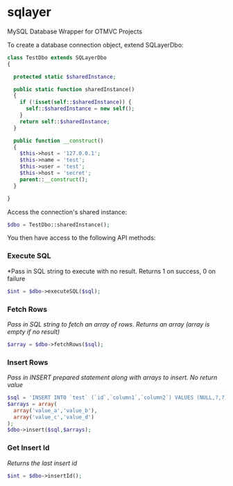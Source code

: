 # sqlayer
MySQL Database Wrapper for OTMVC Projects

To create a database connection object, extend SQLayerDbo:

```php
class TestDbo extends SQLayerDbo
{

  protected static $sharedInstance;

  public static function sharedInstance()
  {
    if (!isset(self::$sharedInstance)) {
      self::$sharedInstance = new self();
    }
    return self::$sharedInstance;
  }

  public function __construct()
  {
    $this->host = '127.0.0.1';
    $this->name = 'test';
    $this->user = 'test';
    $this->host = 'secret';
    parent::__construct();
  }

}
```

Access the connection's shared instance:

```php
$dbo = TestDbo::sharedInstance();
```

You then have access to the following API methods:

### Execute SQL ###
*Pass in SQL string to execute with no result. Returns 1 on success, 0 on failure
```php
$int = $dbo->executeSQL($sql);
```

### Fetch Rows ###
*Pass in SQL string to fetch an array of rows. Returns an array (array is empty if no result)*
```php
$array = $dbo->fetchRows($sql);
```

### Insert Rows ###
*Pass in INSERT prepared statement along with arrays to insert. No return value*
```php
$sql = 'INSERT INTO `test` (`id`,`column1`,`column2`) VALUES (NULL,?,?)';
$arrays = array(
  array('value_a','value_b'),
  array('value_c','value_d')
);
$dbo->insert($sql,$arrays);
```

### Get Insert Id ###
*Returns the last insert id*
```php
$int = $dbo->insertId();
```
